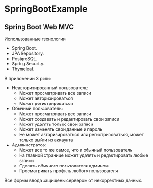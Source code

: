 # SpringBootExample
## Spring Boot Web MVC  
Использованные технологии:
+ Spring Boot.
+ JPA Repository.
+ PostgreSQL.
+ Spring Security.
+ Thymeleaf.
  
В приложении 3 роли:
+ Неавторизированный пользователь:
  + Может просматривать все записи
  + Может авторизироваться
  + Может регистрироваться 
+ Обычный пользователь:
  + Может просматривать все записи
  + Может создавать и редактировать свои записи
  + Может удалять только свои записи
  + Может изменять свои данные и пароль
  + Не может авторизироваться или регистрироваться, может только выйти из аккаунта
+ Администратор: 
  + Может все то же самое, что и обычный пользователь
  + На главной странице может удалять и редактировать любые записи 
  + Сделать обычного пользователя админом
  + Просматривать профиль любого пользователя
  
Все формы ввода защищены сервером от некорректных данных.
  
